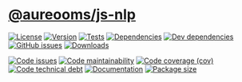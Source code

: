 [@aureooms/js-nlp](https://make-github-pseudonymous-again.github.io/js-nlp)
====
[![License](https://img.shields.io/github/license/aureooms/js-nlp.svg)](https://raw.githubusercontent.com/aureooms/js-nlp/main/LICENSE)
[![Version](https://img.shields.io/npm/v/@aureooms/js-nlp.svg)](https://www.npmjs.org/package/@aureooms/js-nlp)
[![Tests](https://img.shields.io/github/workflow/status/aureooms/js-nlp/ci:test?event=push&label=tests)](https://github.com/aureooms/js-nlp/actions/workflows/ci:test.yml?query=branch:main)
[![Dependencies](https://img.shields.io/david/aureooms/js-nlp.svg)](https://david-dm.org/aureooms/js-nlp)
[![Dev dependencies](https://img.shields.io/david/dev/aureooms/js-nlp.svg)](https://david-dm.org/aureooms/js-nlp?type=dev)
[![GitHub issues](https://img.shields.io/github/issues/aureooms/js-nlp.svg)](https://github.com/aureooms/js-nlp/issues)
[![Downloads](https://img.shields.io/npm/dm/@aureooms/js-nlp.svg)](https://www.npmjs.org/package/@aureooms/js-nlp)

[![Code issues](https://img.shields.io/codeclimate/issues/aureooms/js-nlp.svg)](https://codeclimate.com/github/aureooms/js-nlp/issues)
[![Code maintainability](https://img.shields.io/codeclimate/maintainability/aureooms/js-nlp.svg)](https://codeclimate.com/github/aureooms/js-nlp/trends/churn)
[![Code coverage (cov)](https://img.shields.io/codecov/c/gh/aureooms/js-nlp/main.svg)](https://codecov.io/gh/aureooms/js-nlp)
[![Code technical debt](https://img.shields.io/codeclimate/tech-debt/aureooms/js-nlp.svg)](https://codeclimate.com/github/aureooms/js-nlp/trends/technical_debt)
[![Documentation](https://make-github-pseudonymous-again.github.io/js-nlp/badge.svg)](https://make-github-pseudonymous-again.github.io/js-nlp/source.html)
[![Package size](https://img.shields.io/bundlephobia/minzip/@aureooms/js-nlp)](https://bundlephobia.com/result?p=@aureooms/js-nlp)
